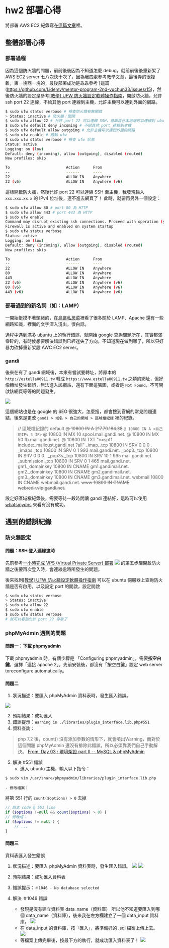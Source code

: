 # hw2 部署心得
將部署 AWS EC2 紀錄寫在[這篇文章](https://www.coderbridge.com/@estella00911/819594c46c43443db4bbe8046f2b2e1b)裡。

## 整體部署心得
### 部署過程
因為這個防火牆的問題，前前後後因為不知道怎麼 debug，就前前後後重新架了 AWS EC2 server 七八次快十次了，因為我四處參考教學文章，最後弄的很複雜，東一塊西一塊的，最後部署成功是乖乖參考 [這篇(https://github.com/Lidemy/mentor-program-2nd-yuchun33/issues/15)，然後防火牆的設定是參考[[教學] UFW 防火牆設定軟體操作指南](https://xenby.com/b/258-%E6%95%99%E5%AD%B8-ufw-%E9%98%B2%E7%81%AB%E7%89%86%E8%A8%AD%E5%AE%9A%E8%BB%9F%E9%AB%94%E6%93%8D%E4%BD%9C%E6%8C%87%E5%8D%97)，開啟防火牆，允許 ssh port 22 連線，不給其他 port 連線到主機，允許主機可以連到外面的網路。
```bash
$ sudo ufw status verbose # 檢查防火牆有無開啟
> Status: inactive # 防火牆：關閉
$ sudo ufw allow 22 # 允許 port 22 可以連線 SSH，意即自己本地端可以連線到 ubuntu 主機。
$ sudo ufw default deny incoming # 不給其他 port 連線到主機
$ sudo ufw default allow outgoing # 允許主機可以連到外面的網路
$ sudo ufw enable # 啟動 ufw
$ sudo ufw status verbose # 檢查 ufw 狀態
Status: active
Logging: on (low)
Default: deny (incoming), allow (outgoing), disabled (routed)
New profiles: skip

To                         Action      From
--                         ------      ----
22                         ALLOW IN    Anywhere
22 (v6)                    ALLOW IN    Anywhere (v6)
```
這樣開啟防火牆，然後允許 port 22 可以連線 SSH 至主機，我發現輸入 `xxx.xxx.xx.x` 的 IPv4 位址後，連不進去網頁了！
此時，就要再另外一個設定：
```bash
$ sudo ufw allow 80 # port 80 為 HTTP
$ sudo ufw allow 443 # port 443 為 HTTP
$ sudo ufw enable
Command may disrupt existing ssh connections. Proceed with operation (y|n)? y
Firewall is active and enabled on system startup
$ sudo ufw status verbose
Status: active
Logging: on (low)
Default: deny (incoming), allow (outgoing), disabled (routed)
New profiles: skip

To                         Action      From
--                         ------      ----
22                         ALLOW IN    Anywhere
80                         ALLOW IN    Anywhere
443                        ALLOW IN    Anywhere
22 (v6)                    ALLOW IN    Anywhere (v6)
80 (v6)                    ALLOW IN    Anywhere (v6)
443 (v6)                   ALLOW IN    Anywhere (v6)

```
### 部署遇到的新名詞（如：LAMP）
一開始挺摸不著頭緒的，在[鳥哥私房菜](http://linux.vbird.org/linux_server/0360apache.php)裡看了很多關於 LAMP、Apache 還有一些網路知識，裡面的文字深入淺出，很白話。

過程中遇到滿多 ubuntu 上的執行錯誤，就開始 google 查詢問題所在，其實都滿零碎的，有時候想要解決錯誤到已經迷失了方向，不知道現在做到哪了，所以只好暴力砍掉重新架設 AWC EC2 server。

### gandi 
後來在有了 gandi 網域後，本來有嘗試要轉址，將原本的 `http://estella00911.tw` 轉成 `https://www.estella00911.tw` 之類的網址，但好像轉址發生錯誤，無法進入該網站，還有下面這張圖，或者是 `Not Found`，不可開啟該網頁等等的問題發生。

![](./src/gandi_domain_registered_already.png)

這個網站也是在 google 的 SEO 很強大，怎麼搜，都會搜到官網的常見問題連結，後來是更改 `gandi > 域名 > 自己的網域 > 區域檔紀錄` 裡的紀錄。
>// 區域檔紀錄的 default
~~@ 10800 IN A 217.70.184.38~~
`@ 10800 IN A <自己的IPv 4 IP>`
@ 10800 IN MX 10 spool.mail.gandi.net.
@ 10800 IN MX 50 fb.mail.gandi.net.
@ 10800 IN TXT "v=spf1 include:_mailcust.gandi.net ?all"
_imap._tcp 10800 IN SRV 0 0 0   .
_imaps._tcp 10800 IN SRV 0 1 993 mail.gandi.net.
_pop3._tcp 10800 IN SRV 0 0 0   .
_pop3s._tcp 10800 IN SRV 10 1 995 mail.gandi.net.
_submission._tcp 10800 IN SRV 0 1 465 mail.gandi.net.
gm1._domainkey 10800 IN CNAME gm1.gandimail.net.
gm2._domainkey 10800 IN CNAME gm2.gandimail.net.
gm3._domainkey 10800 IN CNAME gm3.gandimail.net.
webmail 10800 IN CNAME webmail.gandi.net.
~~www 10800 IN CNAME webredir.vip.gandi.net.~~

> 
設定好區域檔紀錄後，需要等待一段時間讓 gandi 連結好，這時可以使用 [whatsmydns](https://www.whatsmydns.net/) 來看有沒有成功。

## 遇到的錯誤紀錄
### 防火牆設定
#### 問題：SSH 登入連線逾時
先前參考[一小時完成 VPS (Virtual Private Server) 部署](https://github.com/Lidemy/mentor-program-2nd-futianshen/issues/21)
![](./src/ssh_denied.jpg) 的第五步驟開啟防火牆之後要再次登入時，會連線逾時所發生的問題。

後來找到[[教學] UFW 防火牆設定軟體操作指南](https://xenby.com/b/258-%E6%95%99%E5%AD%B8-ufw-%E9%98%B2%E7%81%AB%E7%89%86%E8%A8%AD%E5%AE%9A%E8%BB%9F%E9%AB%94%E6%93%8D%E4%BD%9C%E6%8C%87%E5%8D%97) 可以在 ubuntu 伺服器上查詢防火牆是否有啟用，以及設定 port 的開啟，設定開啟
```bash
$ sudo ufw status verbose
> Status: inactive
$ sudo ufw allow 22
$ sudo ufw enable
$ sudo ufw status verbose
# 就可以看到允許 port 22 存取了
```

### phpMyAdmin 遇到的問題
#### 問題一：下載 phpmyadmin
下載 phpmyadmin 時，有個步驟是 「Configuring phpmyadmin」，需要**按空白鍵**，選擇「連接 apache 2」，先前安裝後，都沒有「按空白鍵」設定 web server toreconfigure automatically。

#### 問題二
1. 狀況描述：要匯入 phpMyAdmin 資料表時，發生匯入錯誤。

![](./src/php_no551_error.png)


2. 預期結果：成功匯入
3. 錯誤提示：`Warning in ./libraries/plugin_interface.lib.php#551`
4. 資料查詢：
> php 7.2 後，count() 沒有添加參數的情形下，就會噴出Warning，而對於這個問題 phpMyAdmin 還沒有排除此錯誤，所以必須靠我們自己手動解決。
> [From: Day 03 : 環境架設 part II -- MySQL & phpMyAdmin](https://ithelp.ithome.com.tw/articles/10216815?sc=rss.iron)
5. 解決 #551 錯誤
    - 進入 ubuntu 主機，輸入以下指令：
```
$ sudo vim /usr/share/phpmyadmin/libraries/plugin_interface.lib.php
```
    - 修改檔案：
將第 551 行的 `count($options) > 0` 去掉
```php
// 原本 code @ 551 line
if ($options !=null && count($options) > 0) {
// 修改成：
if ($options != null ) {
    // ...
}
```

#### 問題三
資料表匯入發生錯誤
1. 狀況描述：要匯入 phpMyAdmin 資料表時，發生匯入錯誤。
![](./src/import_datatable.png)
![](./src/import_datatable_error.png)


1. 預期結果：成功匯入資料表
2. 錯誤提示：`＃1046 - No database selected`

3. 解決 ＃1046 錯誤
    - 發現是沒有建立資料表 data_name（資料庫） 所以他不知道要匯入到哪個 data_name（資料庫），後來我在左方欄建立了一個 data_input 資料庫。
    ![](./src/set_new_datatable.png)
    - 在 data_input 的資料庫，按「匯入」，將準備好的 .sql 檔案上傳上去。
    ![](./src/import_sql_into_datatable.png)
    - 等檔案上傳完畢後，按最下方的執行，就成功匯入資料表了！
    ![](./src/import_sql_successfully.png)

